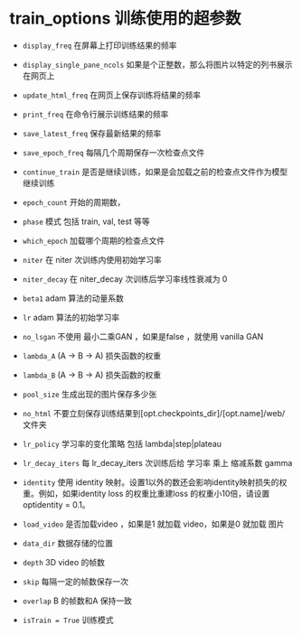 # train_options 训练使用的超参数

- `display_freq` 在屏幕上打印训练结果的频率
- `display_single_pane_ncols` 如果是个正整数，那么将图片以特定的列书展示在网页上
- `update_html_freq` 在网页上保存训练将结果的频率
- `print_freq` 在命令行展示训练结果的频率
- `save_latest_freq` 保存最新结果的频率
- `save_epoch_freq` 每隔几个周期保存一次检查点文件
- `continue_train` 是否是继续训练，如果是会加载之前的检查点文件作为模型继续训练
- `epoch_count` 开始的周期数，
- `phase` 模式 包括   train, val, test 等等
- `which_epoch` 加载哪个周期的检查点文件
- `niter`  在 niter 次训练内使用初始学习率
- `niter_decay` 在 niter_decay 次训练后学习率线性衰减为 0 
- `beta1` adam 算法的动量系数
- `lr` adam 算法的初始学习率
- `no_lsgan` 不使用 最小二乘GAN ，如果是false ，就使用 vanilla GAN
- `lambda_A`  (A -> B -> A) 损失函数的权重
- `lambda_B` (A -> B -> A) 损失函数的权重
- `pool_size` 生成出现的图片保存多少张
- `no_html` 不要立刻保存训练结果到[opt.checkpoints_dir]/[opt.name]/web/ 文件夹
- `lr_policy` 学习率的变化策略 包括  lambda|step|plateau
- `lr_decay_iters` 每 lr_decay_iters 次训练后给 学习率 乘上 缩减系数 gamma
- `identity` 使用 identity 映射。设置1以外的数还会影响identity映射损失的权重。例如，如果identity loss 的权重比重建loss 的权重小10倍，请设置optidentity = 0.1。

- `load_video` 是否加载video ，如果是1 就加载 video，如果是0 就加载 图片
- `data_dir` 数据存储的位置
- `depth` 3D video 的帧数
- `skip` 每隔一定的帧数保存一次
- `overlap` B 的帧数和A 保持一致
- `isTrain = True` 训练模式

